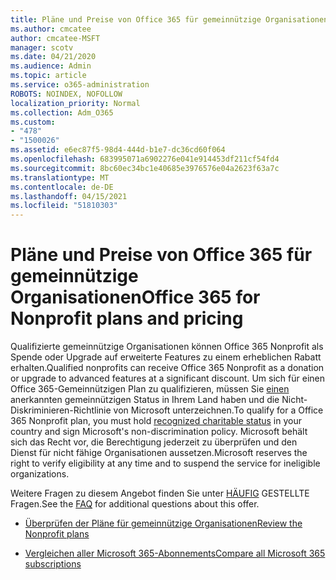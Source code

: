 ```yaml
---
title: Pläne und Preise von Office 365 für gemeinnützige Organisationen
ms.author: cmcatee
author: cmcatee-MSFT
manager: scotv
ms.date: 04/21/2020
ms.audience: Admin
ms.topic: article
ms.service: o365-administration
ROBOTS: NOINDEX, NOFOLLOW
localization_priority: Normal
ms.collection: Adm_O365
ms.custom:
- "478"
- "1500026"
ms.assetid: e6ec87f5-98d4-444d-b1e7-dc36cd60f064
ms.openlocfilehash: 683995071a6902276e041e914453df211cf54fd4
ms.sourcegitcommit: 8bc60ec34bc1e40685e3976576e04a2623f63a7c
ms.translationtype: MT
ms.contentlocale: de-DE
ms.lasthandoff: 04/15/2021
ms.locfileid: "51810303"
---
```

# <a name="office-365-for-nonprofit-plans-and-pricing"></a><span data-ttu-id="8856a-102">Pläne und Preise von Office 365 für gemeinnützige Organisationen</span><span class="sxs-lookup"><span data-stu-id="8856a-102">Office 365 for Nonprofit plans and pricing</span></span>

<span data-ttu-id="8856a-103">Qualifizierte gemeinnützige Organisationen können Office 365 Nonprofit als Spende oder Upgrade auf erweiterte Features zu einem erheblichen Rabatt erhalten.</span><span class="sxs-lookup"><span data-stu-id="8856a-103">Qualified nonprofits can receive Office 365 Nonprofit as a donation or upgrade to advanced features at a significant discount.</span></span> <span data-ttu-id="8856a-104">Um sich für einen Office 365-Gemeinnützigen Plan zu qualifizieren, müssen Sie [einen](https://go.microsoft.com/fwlink/p/?LinkID=330253) anerkannten gemeinnützigen Status in Ihrem Land haben und die Nicht-Diskriminieren-Richtlinie von Microsoft unterzeichnen.</span><span class="sxs-lookup"><span data-stu-id="8856a-104">To qualify for a Office 365 Nonprofit plan, you must hold [recognized charitable status](https://go.microsoft.com/fwlink/p/?LinkID=330253) in your country and sign Microsoft's non-discrimination policy.</span></span> <span data-ttu-id="8856a-105">Microsoft behält sich das Recht vor, die Berechtigung jederzeit zu überprüfen und den Dienst für nicht fähige Organisationen aussetzen.</span><span class="sxs-lookup"><span data-stu-id="8856a-105">Microsoft reserves the right to verify eligibility at any time and to suspend the service for ineligible organizations.</span></span>
  
<span data-ttu-id="8856a-106">Weitere Fragen zu diesem Angebot finden Sie unter [HÄUFIG](https://products.office.com/nonprofit/office-365-nonprofit) GESTELLTE Fragen.</span><span class="sxs-lookup"><span data-stu-id="8856a-106">See the [FAQ](https://products.office.com/nonprofit/office-365-nonprofit) for additional questions about this offer.</span></span>
  
- [<span data-ttu-id="8856a-107">Überprüfen der Pläne für gemeinnützige Organisationen</span><span class="sxs-lookup"><span data-stu-id="8856a-107">Review the Nonprofit plans</span></span>](https://products.office.com/nonprofit/office-365-nonprofit-plans-and-pricing?tab=1)

- [<span data-ttu-id="8856a-108">Vergleichen aller Microsoft 365-Abonnements</span><span class="sxs-lookup"><span data-stu-id="8856a-108">Compare all Microsoft 365 subscriptions</span></span>](https://products.office.com/business/compare-more-office-365-for-business-plans)